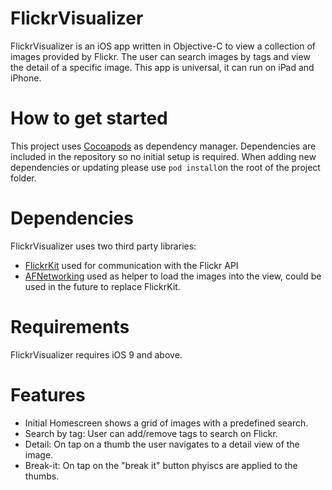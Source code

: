 # FlickrVisualizer
FlickrVisualizer is an iOS app written in Objective-C to view a collection of images provided by Flickr. The user can search images by tags and view the detail of a specific image. This app is universal, it can run on iPad and iPhone.

# How to get started
This project uses [Cocoapods](http://cocoapods.org) as dependency manager. Dependencies are included in the repository so no initial setup is required. When adding new dependencies or updating please use `pod install`on the root of the project folder.

# Dependencies
FlickrVisualizer uses two third party libraries:
- [FlickrKit](https://github.com/devedup/FlickrKit) used for communication with the Flickr API
- [AFNetworking](https://cocoapods.org/?q=afnetwor) used as helper to load the images into the view, could be used in the future to replace FlickrKit.

# Requirements
FlickrVisualizer requires iOS 9 and above.

# Features
- Initial Homescreen shows a grid of images with a predefined search. 
- Search by tag: User can add/remove tags to search on Flickr.
- Detail: On tap on a thumb the user navigates to a detail view of the image.
- Break-it: On tap on the "break it" button phyiscs are applied to the thumbs.

